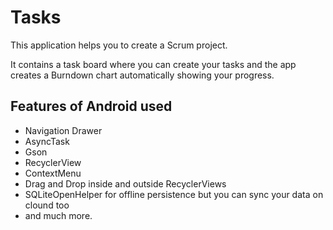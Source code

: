 # Tasks

This application helps you to create a Scrum project. 

It contains a task board where you can create your tasks and the app creates a Burndown chart automatically showing your progress.

## Features of Android used
* Navigation Drawer
* AsyncTask
* Gson
* RecyclerView
* ContextMenu
* Drag and Drop inside and outside RecyclerViews
* SQLiteOpenHelper for offline persistence but you can sync your data on clound too
* and much more.
